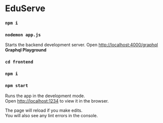 # EduServe

### `npm i`
### `nodemon app.js`

Starts the backend development server.
Open [http://localhost:4000/graphql](url) **Graphql Playground**

### `cd frontend`
### `npm i`
### `npm start`

Runs the app in the development mode.<br>
Open [http://localhost:1234](http://localhost:1234) to view it in the browser.

The page will reload if you make edits.<br>
You will also see any lint errors in the console.
